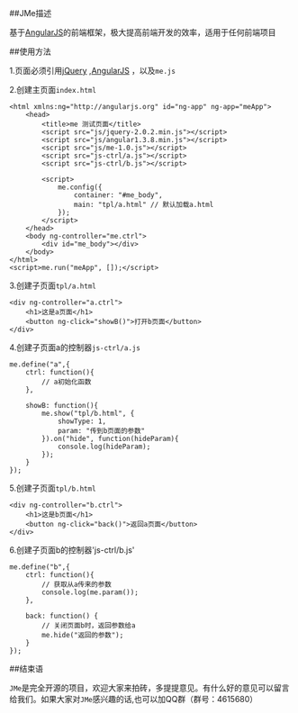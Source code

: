 ##JMe描述

基于[AngularJS](https://angularjs.org/)的前端框架，极大提高前端开发的效率，适用于任何前端项目

##使用方法

1.页面必须引用[jQuery](http://jquery.com/) ,[AngularJS](https://angularjs.org/) ，以及`me.js`

2.创建主页面`index.html`

    <html xmlns:ng="http://angularjs.org" id="ng-app" ng-app="meApp">
		<head>
			<title>me 测试页面</title>
			<script src="js/jquery-2.0.2.min.js"></script>
			<script src="js/angular1.3.8.min.js"></script>
			<script src="js/me-1.0.js"></script>
			<script src="js-ctrl/a.js"></script>
			<script src="js-ctrl/b.js"></script>

			<script>
				me.config({
					container: "#me_body",
					main: "tpl/a.html" // 默认加载a.html
				});
			</script>
		</head>
		<body ng-controller="me.ctrl">
			<div id="me_body"></div>
		</body>
	</html>
	<script>me.run("meApp", []);</script>

3.创建子页面`tpl/a.html`

	<div ng-controller="a.ctrl">
		<h1>这是a页面</h1>
		<button ng-click="showB()">打开b页面</button>
	</div>

4.创建子页面a的控制器`js-ctrl/a.js`

	me.define("a",{
		ctrl: function(){
			// a初始化函数
		},

		showB: function(){
			me.show("tpl/b.html", {
				showType: 1,
				param: "传到b页面的参数"
			}).on("hide", function(hideParam){
				console.log(hideParam);
			});
		}
	});

5.创建子页面`tpl/b.html`

	<div ng-controller="b.ctrl">
		<h1>这是b页面</h1>
		<button ng-click="back()">返回a页面</button>
	</div>

6.创建子页面b的控制器'js-ctrl/b.js'

	me.define("b",{
		ctrl: function(){
			// 获取从a传来的参数
			console.log(me.param());
		},

		back: function() {
			// 关闭页面b时，返回参数给a
			me.hide("返回的参数");
		}
	});

##结束语

`JMe`是完全开源的项目，欢迎大家来拍砖，多提提意见。有什么好的意见可以留言给我们。如果大家对`JMe`感兴趣的话,也可以加QQ群（群号：4615680）
